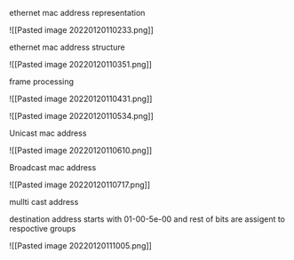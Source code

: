 ethernet mac address representation

![[Pasted image 20220120110233.png]]

ethernet mac address structure

![[Pasted image 20220120110351.png]]


frame processing

![[Pasted image 20220120110431.png]]

![[Pasted image 20220120110534.png]]

Unicast mac address

![[Pasted image 20220120110610.png]]

Broadcast mac address

![[Pasted image 20220120110717.png]]

mullti cast address

destination address starts with 01-00-5e-00 and rest of bits are assigent to respoctive groups

![[Pasted image 20220120111005.png]]